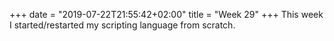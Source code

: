 +++
date = "2019-07-22T21:55:42+02:00"
title = "Week 29"
+++
This week I started/restarted my scripting language from scratch.
